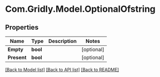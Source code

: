 # Com.Gridly.Model.OptionalOfstring

## Properties

Name | Type | Description | Notes
------------ | ------------- | ------------- | -------------
**Empty** | **bool** |  | [optional] 
**Present** | **bool** |  | [optional] 

[[Back to Model list]](../README.md#documentation-for-models) [[Back to API list]](../README.md#documentation-for-api-endpoints) [[Back to README]](../README.md)

